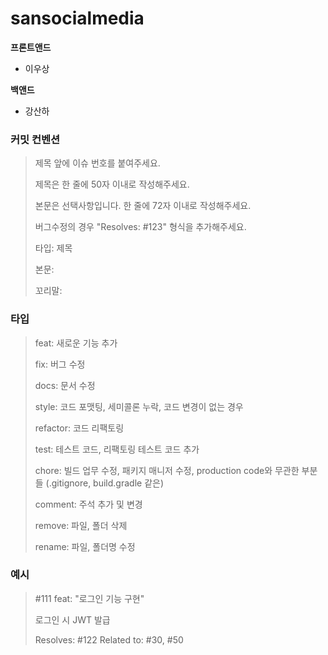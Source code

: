 # sansocialmedia

**프론트앤드**
- 이우상

**백앤드**
- 강산하

### 커밋 컨벤션
> 제목 앞에 이슈 번호를 붙여주세요.
> 
> 제목은 한 줄에 50자 이내로 작성해주세요.
> 
> 본문은 선택사항입니다. 한 줄에 72자 이내로 작성해주세요.
> 
> 버그수정의 경우 "Resolves: #123" 형식을 추가해주세요.
> 
> 타입: 제목
> 
> 본문: 
> 
> 꼬리말:

### 타입

> feat: 새로운 기능 추가
> 
> fix: 버그 수정
> 
> docs: 문서 수정
> 
> style: 코드 포맷팅, 세미콜론 누락, 코드 변경이 없는 경우
> 
> refactor: 코드 리팩토링
> 
> test: 테스트 코드, 리팩토링 테스트 코드 추가
> 
> chore: 빌드 업무 수정, 패키지 매니저 수정, production code와 무관한 부분들 (.gitignore, build.gradle 같은)
> 
> comment: 주석 추가 및 변경
> 
> remove: 파일, 폴더 삭제
> 
> rename: 파일, 폴더명 수정

### 예시

> #111 feat: "로그인 기능 구현"
> 
> 로그인 시 JWT 발급
> 
> Resolves: #122
Related to: #30, #50
